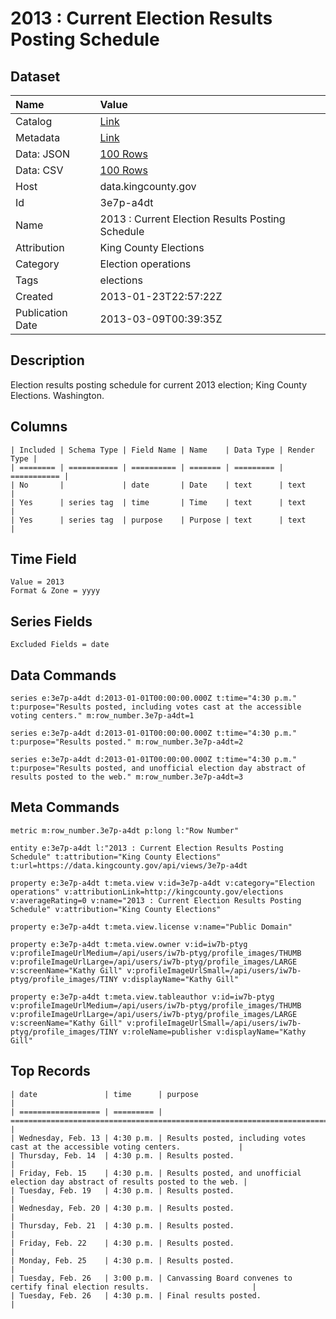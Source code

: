 # 2013 : Current Election Results Posting Schedule

## Dataset

| Name | Value |
| :--- | :---- |
| Catalog | [Link](https://catalog.data.gov/dataset/2013-current-election-results-posting-schedule-10399) |
| Metadata | [Link](https://data.kingcounty.gov/api/views/3e7p-a4dt) |
| Data: JSON | [100 Rows](https://data.kingcounty.gov/api/views/3e7p-a4dt/rows.json?max_rows=100) |
| Data: CSV | [100 Rows](https://data.kingcounty.gov/api/views/3e7p-a4dt/rows.csv?max_rows=100) |
| Host | data.kingcounty.gov |
| Id | 3e7p-a4dt |
| Name | 2013 : Current Election Results Posting Schedule |
| Attribution | King County Elections |
| Category | Election operations |
| Tags | elections |
| Created | 2013-01-23T22:57:22Z |
| Publication Date | 2013-03-09T00:39:35Z |

## Description

Election results posting schedule for current 2013 election; King County Elections. Washington.

## Columns

```ls
| Included | Schema Type | Field Name | Name    | Data Type | Render Type |
| ======== | =========== | ========== | ======= | ========= | =========== |
| No       |             | date       | Date    | text      | text        |
| Yes      | series tag  | time       | Time    | text      | text        |
| Yes      | series tag  | purpose    | Purpose | text      | text        |
```

## Time Field

```ls
Value = 2013
Format & Zone = yyyy
```

## Series Fields

```ls
Excluded Fields = date
```

## Data Commands

```ls
series e:3e7p-a4dt d:2013-01-01T00:00:00.000Z t:time="4:30 p.m." t:purpose="Results posted, including votes cast at the accessible voting centers." m:row_number.3e7p-a4dt=1

series e:3e7p-a4dt d:2013-01-01T00:00:00.000Z t:time="4:30 p.m." t:purpose="Results posted." m:row_number.3e7p-a4dt=2

series e:3e7p-a4dt d:2013-01-01T00:00:00.000Z t:time="4:30 p.m." t:purpose="Results posted, and unofficial election day abstract of results posted to the web." m:row_number.3e7p-a4dt=3
```

## Meta Commands

```ls
metric m:row_number.3e7p-a4dt p:long l:"Row Number"

entity e:3e7p-a4dt l:"2013 : Current Election Results Posting Schedule" t:attribution="King County Elections" t:url=https://data.kingcounty.gov/api/views/3e7p-a4dt

property e:3e7p-a4dt t:meta.view v:id=3e7p-a4dt v:category="Election operations" v:attributionLink=http://kingcounty.gov/elections v:averageRating=0 v:name="2013 : Current Election Results Posting Schedule" v:attribution="King County Elections"

property e:3e7p-a4dt t:meta.view.license v:name="Public Domain"

property e:3e7p-a4dt t:meta.view.owner v:id=iw7b-ptyg v:profileImageUrlMedium=/api/users/iw7b-ptyg/profile_images/THUMB v:profileImageUrlLarge=/api/users/iw7b-ptyg/profile_images/LARGE v:screenName="Kathy Gill" v:profileImageUrlSmall=/api/users/iw7b-ptyg/profile_images/TINY v:displayName="Kathy Gill"

property e:3e7p-a4dt t:meta.view.tableauthor v:id=iw7b-ptyg v:profileImageUrlMedium=/api/users/iw7b-ptyg/profile_images/THUMB v:profileImageUrlLarge=/api/users/iw7b-ptyg/profile_images/LARGE v:screenName="Kathy Gill" v:profileImageUrlSmall=/api/users/iw7b-ptyg/profile_images/TINY v:roleName=publisher v:displayName="Kathy Gill"
```

## Top Records

```ls
| date               | time      | purpose                                                                            | 
| ================== | ========= | ================================================================================== | 
| Wednesday, Feb. 13 | 4:30 p.m. | Results posted, including votes cast at the accessible voting centers.             | 
| Thursday, Feb. 14  | 4:30 p.m. | Results posted.                                                                    | 
| Friday, Feb. 15    | 4:30 p.m. | Results posted, and unofficial election day abstract of results posted to the web. | 
| Tuesday, Feb. 19   | 4:30 p.m. | Results posted.                                                                    | 
| Wednesday, Feb. 20 | 4:30 p.m. | Results posted.                                                                    | 
| Thursday, Feb. 21  | 4:30 p.m. | Results posted.                                                                    | 
| Friday, Feb. 22    | 4:30 p.m. | Results posted.                                                                    | 
| Monday, Feb. 25    | 4:30 p.m. | Results posted.                                                                    | 
| Tuesday, Feb. 26   | 3:00 p.m. | Canvassing Board convenes to certify final election results.                       | 
| Tuesday, Feb. 26   | 4:30 p.m. | Final results posted.                                                              | 
```